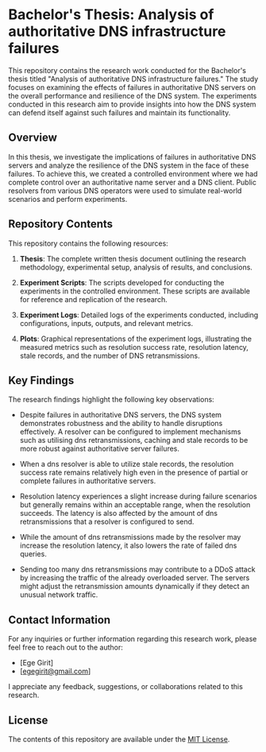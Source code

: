 # Bachelor's Thesis: Analysis of authoritative DNS infrastructure failures

This repository contains the research work conducted for the Bachelor's thesis titled "Analysis of authoritative DNS infrastructure failures." The study focuses on examining the effects of failures in authoritative DNS servers on the overall performance and resilience of the DNS system. The experiments conducted in this research aim to provide insights into how the DNS system can defend itself against such failures and maintain its functionality.

## Overview

In this thesis, we investigate the implications of failures in authoritative DNS servers and analyze the resilience of the DNS system in the face of these failures. To achieve this, we created a controlled environment where we had complete control over an authoritative name server and a DNS client. Public resolvers from various DNS operators were used to simulate real-world scenarios and perform experiments.

## Repository Contents

This repository contains the following resources:

1. **Thesis**: The complete written thesis document outlining the research methodology, experimental setup, analysis of results, and conclusions.

2. **Experiment Scripts**: The scripts developed for conducting the experiments in the controlled environment. These scripts are available for reference and replication of the research.

3. **Experiment Logs**: Detailed logs of the experiments conducted, including configurations, inputs, outputs, and relevant metrics.

4. **Plots**: Graphical representations of the experiment logs, illustrating the measured metrics such as resolution success rate, resolution latency, stale records, and the number of DNS retransmissions.

## Key Findings

The research findings highlight the following key observations:

- Despite failures in authoritative DNS servers, the DNS system demonstrates robustness and the ability to handle disruptions effectively. A resolver can be configured to implement mechanisms such as utilising dns retransmissions, caching and stale records to be more robust against authoritative server failures. 

- When a dns resolver is able to utilize stale records, the resolution success rate remains relatively high even in the presence of partial or complete failures in authoritative servers.

- Resolution latency experiences a slight increase during failure scenarios but generally remains within an acceptable range, when the resolution succeeds. The latency is also affected by the amount of dns retransmissions that a resolver is configured to send.

- While the amount of dns retransmissions made by the resolver may increase the resolution latency, it also lowers the rate of failed dns queries.

- Sending too many dns retransmissions may contribute to a DDoS attack by increasing the traffic of the already overloaded server. The servers might adjust the retransmission amounts dynamically if they detect an unusual network traffic.

## Contact Information

For any inquiries or further information regarding this research work, please feel free to reach out to the author:

- [Ege Girit]
- [egegirit@gmail.com]

I appreciate any feedback, suggestions, or collaborations related to this research.

## License

The contents of this repository are available under the [MIT License](LICENSE).
